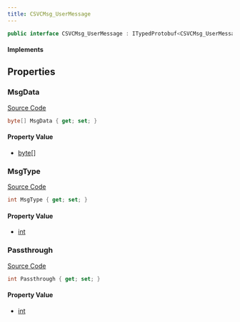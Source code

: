```yaml
---
title: CSVCMsg_UserMessage
---
```


```csharp
public interface CSVCMsg_UserMessage : ITypedProtobuf<CSVCMsg_UserMessage>, INativeHandle, INetMessage<CSVCMsg_UserMessage>, IDisposable
```

#### Implements

## Properties

### MsgData

[Source Code](https://github.com/swiftly-solution/swiftlys2/blob/main/managed/src/SwiftlyS2.Generated/Protobufs/Interfaces/CSVCMsg_UserMessage.cs#L21)

```csharp
byte[] MsgData { get; set; }
```

#### Property Value

- [byte](https://learn.microsoft.com/dotnet/api/system.byte)[]

### MsgType

[Source Code](https://github.com/swiftly-solution/swiftlys2/blob/main/managed/src/SwiftlyS2.Generated/Protobufs/Interfaces/CSVCMsg_UserMessage.cs#L18)

```csharp
int MsgType { get; set; }
```

#### Property Value

- [int](https://learn.microsoft.com/dotnet/api/system.int32)

### Passthrough

[Source Code](https://github.com/swiftly-solution/swiftlys2/blob/main/managed/src/SwiftlyS2.Generated/Protobufs/Interfaces/CSVCMsg_UserMessage.cs#L24)

```csharp
int Passthrough { get; set; }
```

#### Property Value

- [int](https://learn.microsoft.com/dotnet/api/system.int32)

